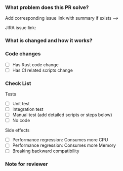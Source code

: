 ### What problem does this PR solve?

Add corresponding issue link with summary if exists -->

JIRA issue link:

### What is changed and how it works?

### Code changes

- [ ] Has Rust code change
- [ ] Has CI related scripts change

### Check List

Tests <!-- At least one of them must be included. -->

- [ ] Unit test
- [ ] Integration test
- [ ] Manual test (add detailed scripts or steps below)
- [ ] No code

Side effects

- [ ] Performance regression: Consumes more CPU
- [ ] Performance regression: Consumes more Memory
- [ ] Breaking backward compatibility

### Note for reviewer
